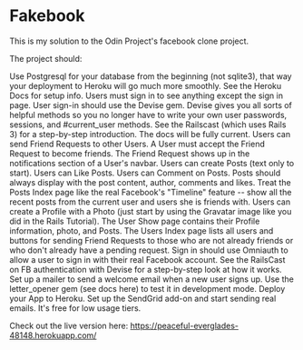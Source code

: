 # Fakebook

This is my solution to the Odin Project's facebook clone project.

The project should:


Use Postgresql for your database from the beginning (not sqlite3), that way your deployment to Heroku will go much more smoothly. See the Heroku Docs for setup info.
Users must sign in to see anything except the sign in page.
User sign-in should use the Devise gem. Devise gives you all sorts of helpful methods so you no longer have to write your own user passwords, sessions, and #current_user methods. See the Railscast (which uses Rails 3) for a step-by-step introduction. The docs will be fully current.
Users can send Friend Requests to other Users.
A User must accept the Friend Request to become friends.
The Friend Request shows up in the notifications section of a User's navbar.
Users can create Posts (text only to start).
Users can Like Posts.
Users can Comment on Posts.
Posts should always display with the post content, author, comments and likes.
Treat the Posts Index page like the real Facebook's "Timeline" feature -- show all the recent posts from the current user and users she is friends with.
Users can create a Profile with a Photo (just start by using the Gravatar image like you did in the Rails Tutorial).
The User Show page contains their Profile information, photo, and Posts.
The Users Index page lists all users and buttons for sending Friend Requests to those who are not already friends or who don't already have a pending request.
Sign in should use Omniauth to allow a user to sign in with their real Facebook account. See the RailsCast on FB authentication with Devise for a step-by-step look at how it works.
Set up a mailer to send a welcome email when a new user signs up. Use the letter_opener gem (see docs here) to test it in development mode.
Deploy your App to Heroku.
Set up the SendGrid add-on and start sending real emails. It's free for low usage tiers.



Check out the live version here:
https://peaceful-everglades-48148.herokuapp.com/
